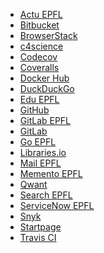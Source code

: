 - [Actu EPFL](https://actu.epfl.ch/) <!-- TAGS: epfl,news,newsletter -->
- [Bitbucket](https://bitbucket.org/) <!-- TAGS: git,repository -->
- [BrowserStack](https://www.browserstack.com/) <!-- TAGS: android,ios,test -->
- [c4science](https://c4science.ch/) <!-- TAGS: git,repository -->
- [Codecov](https://app.codecov.io/) <!-- TAGS: coverage,test -->
- [Coveralls](https://coveralls.io/) <!-- TAGS: coverage,test -->
- [Docker Hub](https://hub.docker.com/) <!-- TAGS: container,docker,image,registry -->
- [DuckDuckGo](https://duckduckgo.com/) <!-- TAGS: search -->
- [Edu EPFL](https://edu.epfl.ch/) <!-- TAGS: coursebook,epfl,étude,plan,study -->
- [GitHub](https://github.com/) <!-- TAGS: git,repository -->
- [GitLab EPFL](https://gitlab.epfl.ch/) <!-- TAGS: epfl,git,repository -->
- [GitLab](https://gitlab.com/) <!-- TAGS: git,repository -->
- [Go EPFL](https://go.epfl.ch/) <!-- TAGS: epfl,short,tool -->
- [Libraries.io](https://libraries.io/) <!-- TAGS: ci,monitoring,notification,update,repository -->
- [Mail EPFL](https://ewa.epfl.ch/) <!-- TAGS: calendar,epfl,ewa,mail -->
- [Memento EPFL](https://memento.epfl.ch/) <!-- TAGS: calendar,epfl,event,ics -->
- [Qwant](https://www.qwant.com/) <!-- TAGS: search -->
- [Search EPFL](https://search.epfl.ch/) <!-- TAGS: epfl,search -->
- [ServiceNow EPFL](https://epfl.service-now.com/) <!-- TAGS: change,epfl,ticket -->
- [Snyk](https://app.snyk.io/) <!-- TAGS: ci,monitoring,notification,repository,security -->
- [Startpage](https://www.startpage.com/) <!-- TAGS: search,startpage -->
- [Travis CI](https://app.travis-ci.com/) <!-- TAGS: ci,cd,test -->
